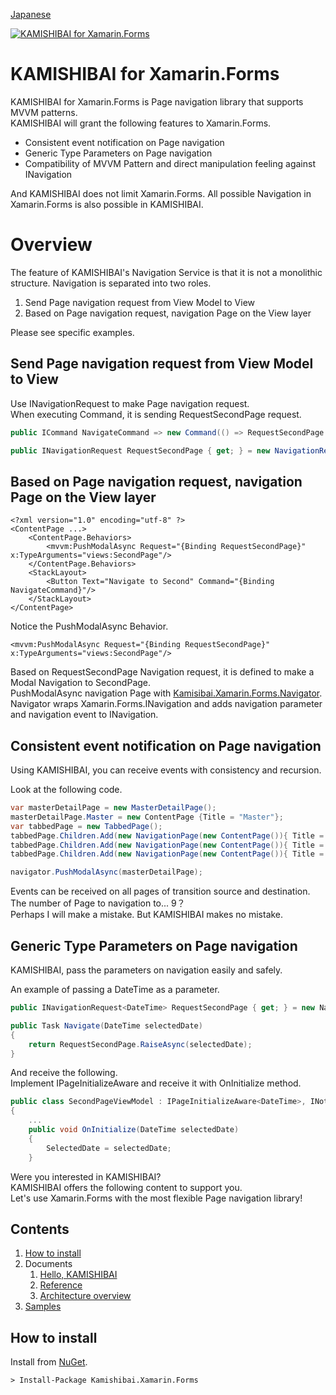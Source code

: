 [Japanese](README-ja.md)

[![KAMISHIBAI for Xamarin.Forms](https://raw.githubusercontent.com/nuitsjp/KAMISHIBAI/master/logo_wide.png)](https://github.com/nuitsjp/KAMISHIBAI/blob/master/README-ja.md)

# KAMISHIBAI for Xamarin.Forms

KAMISHIBAI for Xamarin.Forms is Page navigation library that supports MVVM patterns.  
KAMISHIBAI will grant the following features to Xamarin.Forms.

* Consistent event notification on Page navigation  
* Generic Type Parameters on Page navigation  
* Compatibility of MVVM Pattern and direct manipulation feeling against INavigation  

And KAMISHIBAI does not limit Xamarin.Forms. All possible Navigation in Xamarin.Forms is also possible in KAMISHIBAI.

# Overview  

The feature of KAMISHIBAI's Navigation Service is that it is not a monolithic structure. Navigation is separated into two roles.

1. Send Page navigation request from View Model to View  
2. Based on Page navigation request, navigation Page on the View layer  

Please see specific examples.  

## Send Page navigation request from View Model to View  

Use INavigationRequest to make Page navigation request.  
When executing Command, it is sending RequestSecondPage request.  

```cs
public ICommand NavigateCommand => new Command(() => RequestSecondPage.RaiseAsync());

public INavigationRequest RequestSecondPage { get; } = new NavigationRequest();
```

## Based on Page navigation request, navigation Page on the View layer  

```xaml
<?xml version="1.0" encoding="utf-8" ?>
<ContentPage ...>
    <ContentPage.Behaviors>
        <mvvm:PushModalAsync Request="{Binding RequestSecondPage}" x:TypeArguments="views:SecondPage"/>
    </ContentPage.Behaviors>
    <StackLayout>
        <Button Text="Navigate to Second" Command="{Binding NavigateCommand}"/>
    </StackLayout>
</ContentPage>
```
Notice the PushModalAsync Behavior.  

```xaml
<mvvm:PushModalAsync Request="{Binding RequestSecondPage}" x:TypeArguments="views:SecondPage"/>
```
Based on RequestSecondPage Navigation request, it is defined to make a Modal Navigation to SecondPage.  
PushModalAsync navigation Page with [Kamisibai.Xamarin.Forms.Navigator](https://github.com/nuitsjp/KAMISHIBAI/blob/master/Source/Kamishibai.Xamarin.Forms/Navigator.cs).  
Navigator wraps Xamarin.Forms.INavigation and adds navigation parameter and navigation event to INavigation.  

## Consistent event notification on Page navigation  

Using KAMISHIBAI, you can receive events with consistency and recursion.

Look at the following code.

```cs
var masterDetailPage = new MasterDetailPage();
masterDetailPage.Master = new ContentPage {Title = "Master"};
var tabbedPage = new TabbedPage();
tabbedPage.Children.Add(new NavigationPage(new ContentPage()){ Title = "Tab 1"});
tabbedPage.Children.Add(new NavigationPage(new ContentPage()){ Title = "Tab 2"});
tabbedPage.Children.Add(new NavigationPage(new ContentPage()){ Title = "Tab 3"});

navigator.PushModalAsync(masterDetailPage);
```

Events can be received on all pages of transition source and destination.  
The number of Page to navigation to... 9？  
Perhaps I will make a mistake. But KAMISHIBAI makes no mistake.  

## Generic Type Parameters on Page navigation  

KAMISHIBAI, pass the parameters on navigation easily and safely.  

An example of passing a DateTime as a parameter.  

```cs
public INavigationRequest<DateTime> RequestSecondPage { get; } = new NavigationRequest<DateTime>();

public Task Navigate(DateTime selectedDate)
{
    return RequestSecondPage.RaiseAsync(selectedDate);
}
```

And receive the following.  
Implement IPageInitializeAware and receive it with OnInitialize method.  

```cs
public class SecondPageViewModel : IPageInitializeAware<DateTime>, INotifyPropertyChanged
{
    ...
    public void OnInitialize(DateTime selectedDate)
    {
        SelectedDate = selectedDate;
    }
```

Were you interested in KAMISHIBAI?  
KAMISHIBAI offers the following content to support you.    
Let's use Xamarin.Forms with the most flexible Page navigation library!  

## Contents

1. [How to install](#how-to-install)
2. Documents
    1. [Hello, KAMISHIBAI](Document/1-Hello-KAMISHIBAI.md)  
    2. [Reference](Document/2-Reference.md)
    2. [Architecture overview](Document/3-Architecture-Overview.md)
3. [Samples](https://github.com/nuitsjp/KAMISHIBAI-Samples)

## How to install  

Install from [NuGet](https://www.nuget.org/packages/Kamishibai.Xamarin.Forms).  

```txt
> Install-Package Kamishibai.Xamarin.Forms
```
